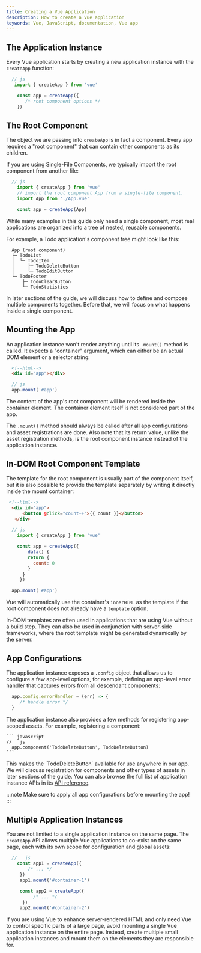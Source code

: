 ```yaml
---
title: Creating a Vue Application
description: How to create a Vue application
keywords: Vue, JavaScript, documentation, Vue app
---
```


  ## The Application Instance​
  
  
  Every Vue application starts by creating a new application instance with the `createApp` function:

  ``` javascript
    // js
     import { createApp } from 'vue'

      const app = createApp({
         /* root component options */
      })
  ```
  ## The Root Component​
  The object we are passing into `createApp` is in fact a component. Every app requires a "root component" that can contain other components as its children.

  If you are using Single-File Components, we typically import the root component from another file:

  ``` javascript
    // js
      import { createApp } from 'vue'
      // import the root component App from a single-file component.
      import App from './App.vue'

      const app = createApp(App)
  ```
  While many examples in this guide only need a single component, most real applications are organized into a tree of nested, reusable components. 
  
  For example, a Todo application's component tree might look like this:

  ```
    App (root component)
    ├─ TodoList
    │  └─ TodoItem
    │     ├─ TodoDeleteButton
    │     └─ TodoEditButton
    └─ TodoFooter
        ├─ TodoClearButton
        └─ TodoStatistics

  ```

  In later sections of the guide, we will discuss how to define and compose multiple components together. Before that, we will focus on what happens inside a single component.

  ## Mounting the App​
  
  An application instance won't render anything until its `.mount()` method is called. It expects a "container" argument, which can either be an actual DOM element or a selector string:

  ``` html
    <!--html-->
    <div id="app"></div>
  ```
  ``` javascript
    // js
    app.mount('#app')
  ```

  The content of the app's root component will be rendered inside the container element. The container element itself is not considered part of the app.

  The `.mount()` method should always be called after all app configurations and asset registrations are done. Also note that its return value, unlike the asset registration methods, is the root component instance instead of the application instance.
  
  ## In-DOM Root Component Template​
  
   The template for the root component is usually part of the component itself, but it is also possible to provide the template separately by writing it directly inside the mount container:

   ``` html 
    <!--html-->
     <div id="app">
         <button @click="count++">{{ count }}</button>
      </div>

   ```

  ``` javascript
    // js
      import { createApp } from 'vue'

      const app = createApp({
          data() {
          return {
            count: 0
          }
        }
       })

    app.mount('#app')

  ```

  Vue will automatically use the container's `innerHTML` as the template if the root component does not already have a `template` option.

  In-DOM templates are often used in applications that are using Vue without a build step. They can also be used in conjunction with server-side frameworks, where the root template might be generated dynamically by the server.

  ## App Configurations​
   
   The application instance exposes a `.config` object that allows us to configure a few app-level options, for example, defining an app-level error handler that captures errors from all descendant components:

   ``` javascript
     app.config.errorHandler = (err) => {
        /* handle error */
     }
   ```
 The application instance also provides a few methods for registering app-scoped assets. For example, registering a component:
    

    ``` javascript
    //   js
      app.component('TodoDeleteButton', TodoDeleteButton)
    ```

  <div> This makes the `TodoDeleteButton` available for use anywhere in our app.</div>
  
  
  <div> We will discuss registration for components and other types of assets in later sections of the guide. You can also browse the full list of application instance APIs in its <a href="https://vuejs.org/api/application.html" class="addcolortext"> API reference</a>. </div>

  :::note
    Make sure to apply all app configurations before mounting the app!
  :::

  ## Multiple Application Instances​
  
  You are not limited to a single application instance on the same page. The `createApp` API allows multiple Vue applications to co-exist on the same page, each with its own scope for configuration and global assets:

  ``` javascript
    //   js
      const app1 = createApp({
          /* ... */
       })
       app1.mount('#container-1')

       const app2 = createApp({
            /* ... */
        })
       app2.mount('#container-2')
  ```

  If you are using Vue to enhance server-rendered HTML and only need Vue to control specific parts of a large page, avoid mounting a single Vue application instance on the entire page. Instead, create multiple small application instances and mount them on the elements they are responsible for.

